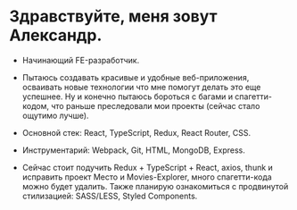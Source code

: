 # Здравствуйте, меня зовут Александр.

- Начинающий FE-разработчик.

- Пытаюсь создавать красивые и удобные веб-приложения, осваивать новые технологии что мне помогут делать это еще успешнее. Ну и конечно пытаюсь бороться с багами и спагетти-кодом, что раньше преследовали мои проекты (сейчас стало ощутимо лучше).

- Основной стек: React, TypeScript, Redux, React Router, CSS.

- Инструментарий: Webpack, Git, HTML, MongoDB, Express.

- Сейчас стоит подучить Redux + TypeScript + React, axios, thunk и исправить проект Место и Movies-Explorer, много спагетти-кода можно будет удалить. Также планирую ознакомиться с продвинутой стилизацией:  SASS/LESS, Styled Components.
